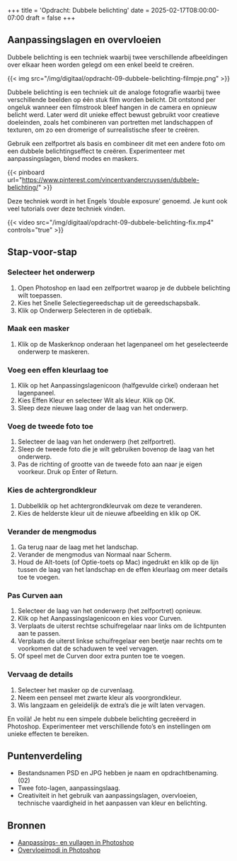 +++
title = 'Opdracht: Dubbele belichting'
date = 2025-02-17T08:00:00-07:00
draft = false
+++

## Aanpassingslagen en overvloeien

Dubbele belichting is een techniek waarbij twee verschillende afbeeldingen over elkaar heen worden gelegd om een enkel beeld te creëren.

{{< img src="/img/digitaal/opdracht-09-dubbele-belichting-filmpje.png" >}}

Dubbele belichting is een techniek uit de analoge fotografie waarbij twee verschillende beelden op één stuk film worden belicht. Dit ontstond per ongeluk wanneer een filmstrook bleef hangen in de camera en opnieuw belicht werd. Later werd dit unieke effect bewust gebruikt voor creatieve doeleinden, zoals het combineren van portretten met landschappen of texturen, om zo een dromerige of surrealistische sfeer te creëren.

Gebruik een zelfportret als basis en combineer dit met een andere foto om een dubbele belichtingseffect te creëren. Experimenteer met aanpassingslagen, blend modes en maskers.

{{< pinboard url="https://www.pinterest.com/vincentvandercruyssen/dubbele-belichting/" >}}

Deze techniek wordt in het Engels ‘double exposure’ genoemd. Je kunt ook veel tutorials over deze techniek vinden.

{{< video src="/img/digitaal/opdracht-09-dubbele-belichting-fix.mp4" controls="true" >}}

## Stap-voor-stap

### Selecteer het onderwerp

1. Open Photoshop en laad een zelfportret waarop je de dubbele belichting wilt toepassen.
2. Kies het Snelle Selectiegereedschap uit de gereedschapsbalk.
3. Klik op Onderwerp Selecteren in de optiebalk.

### Maak een masker

1. Klik op de Maskerknop onderaan het lagenpaneel om het geselecteerde onderwerp te maskeren.

### Voeg een effen kleurlaag toe

1. Klik op het Aanpassingslagenicoon (halfgevulde cirkel) onderaan het lagenpaneel.
2. Kies Effen Kleur en selecteer Wit als kleur. Klik op OK.
3. Sleep deze nieuwe laag onder de laag van het onderwerp.

### Voeg de tweede foto toe

1. Selecteer de laag van het onderwerp (het zelfportret).
2. Sleep de tweede foto die je wilt gebruiken bovenop de laag van het onderwerp.
3. Pas de richting of grootte van de tweede foto aan naar je eigen voorkeur. Druk op Enter of Return.

### Kies de achtergrondkleur

1. Dubbelklik op het achtergrondkleurvak om deze te veranderen.
2. Kies de helderste kleur uit de nieuwe afbeelding en klik op OK.

### Verander de mengmodus

1. Ga terug naar de laag met het landschap.
2. Verander de mengmodus van Normaal naar Scherm.
3. Houd de Alt-toets (of Optie-toets op Mac) ingedrukt en klik op de lijn tussen de laag van het landschap en de effen kleurlaag om meer details toe te voegen.

### Pas Curven aan

1. Selecteer de laag van het onderwerp (het zelfportret) opnieuw.
2. Klik op het Aanpassingslagenicoon en kies voor Curven.
3. Verplaats de uiterst rechtse schuifregelaar naar links om de lichtpunten aan te passen.
4. Verplaats de uiterst linkse schuifregelaar een beetje naar rechts om te voorkomen dat de schaduwen te veel vervagen.
5. Of speel met de Curven door extra punten toe te voegen.

### Vervaag de details

1. Selecteer het masker op de curvenlaag.
2. Neem een penseel met zwarte kleur als voorgrondkleur.
3. Wis langzaam en geleidelijk de extra’s die je wilt laten vervagen.

En voilà! Je hebt nu een simpele dubbele belichting gecreëerd in Photoshop. Experimenteer met verschillende foto’s en instellingen om unieke effecten te bereiken.

## Puntenverdeling

- Bestandsnamen PSD en JPG hebben je naam en opdrachtbenaming. (02)
- Twee foto-lagen, aanpassingslaag.
- Creativiteit in het gebruik van aanpassingslagen, overvloeien, technische vaardigheid in het aanpassen van kleur en belichting.

## Bronnen

- [Aanpassings- en vullagen in Photoshop](https://helpx.adobe.com/be_nl/photoshop/using/adjustment-fill-layers.html)
- [Overvloeimodi in Photoshop](https://helpx.adobe.com/be_nl/photoshop/using/blending-modes.html)